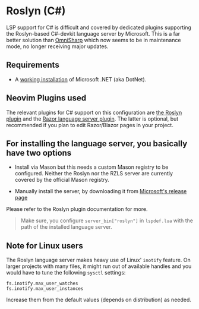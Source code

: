 # Roslyn (C#)

LSP support for C# is difficult and covered by dedicated plugins supporting the Roslyn-based C#-devkit 
language server by Microsoft. This is a far better solution than 
[OmniSharp](https://github.com/OmniSharp/omnisharp-roslyn) which now seems to be in maintenance mode, no 
longer receiving major updates.

## Requirements

* A [working installation](https://dotnet.microsoft.com/en-us/download) of Microsoft .NET (aka DotNet).

## Neovim Plugins used

The relevant plugins for C# support on this configuration are [the Roslyn 
plugin](https://github.com/seblyng/roslyn.nvim) and the [Razor language server 
plugin](https://github.com/tris203/rzls.nvim). The latter is optional, but recommended if you plan to 
edit Razor/Blazor pages in your project.

## For installing the language server, you basically have two options

* Install via Mason but this needs a custom Mason registry to be configured. Neither the Roslyn nor the 
  RZLS server are currently covered by the official Mason registry.

* Manually install the server, by downloading it from [Microsoft's release page](https://dev.azure.com/azure-public/vside/_artifacts/feed/vs-impl)

Please refer to the Roslyn plugin documentation for more.

> Make sure, you configure `server_bin["roslyn"]` in `lspdef.lua` with the path of the installed language 
server.

## Note for Linux users

The Roslyn language server makes heavy use of Linux' `inotify` feature. On larger projects with many 
files, it might run out of available handles and you would have to tune the following `sysctl` settings:

    fs.inotify.max_user_watches
    fs.inotify.max_user_instances

Increase them from the default values (depends on distribution) as needed.
